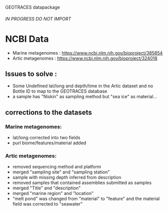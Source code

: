 GEOTRACES datapackage

###### IN PROGRESS DO NOT IMPORT ######

# NCBI Data
- Marine metagenomes : https://www.ncbi.nlm.nih.gov/bioproject/385854    
- Artic metagenomes : https://www.ncbi.nlm.nih.gov/bioproject/324018 

## Issues to solve :
- Some Undefined lat/long and depth/time in the Artic dataset and no Bottle ID to map to the GEOTRACES database
- a sample has "Niskin" as sampling method but "sea ice" as material...

## corrections to the datasets
### Marine metagenomes:
- lat/long corrected into two fields
- purl biome/features/material added
### Artic metagenomes:
- removed sequencing method and platform
- merged "sampling site" and "sampling station"
- sample with missing depth inferred from description
- removed samples that contained assemblies submitted as samples
- merged "Title" and "description"
- merged "marine region" and "location"
- "melt pond" was changed from "material" to "feature" and the material field was corrected to "seawater"


